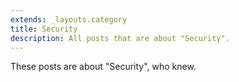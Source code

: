 ```yaml
---
extends: _layouts.category
title: Security
description: All posts that are about "Security".
---
```

          
These posts are about "Security", who knew.
          